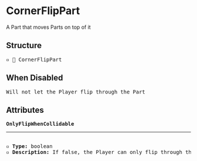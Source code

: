 # CornerFlipPart

A Part that moves Parts on top of it

## Structure
<pre>
▫️ 🔲 CornerFlipPart
</pre>

## When Disabled
<pre>
Will not let the Player flip through the Part
</pre>

## Attributes
<pre>
<b>OnlyFlipWhenCollidable</b>  
<hr>
▫️ <b>Type:</b> boolean  
▫️ <b>Description:</b> If false, the Player can only flip through this Part if the Part is CanCollide true
</pre>
